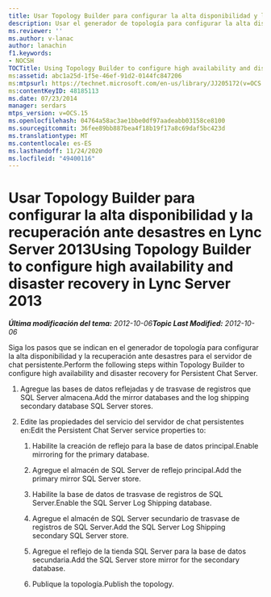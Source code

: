 ```yaml
---
title: Usar Topology Builder para configurar la alta disponibilidad y la recuperación ante desastres
description: Usar el generador de topología para configurar la alta disponibilidad y la recuperación ante desastres.
ms.reviewer: ''
ms.author: v-lanac
author: lanachin
f1.keywords:
- NOCSH
TOCTitle: Using Topology Builder to configure high availability and disaster recovery
ms:assetid: abc1a25d-1f5e-46ef-91d2-0144fc847206
ms:mtpsurl: https://technet.microsoft.com/en-us/library/JJ205172(v=OCS.15)
ms:contentKeyID: 48185113
ms.date: 07/23/2014
manager: serdars
mtps_version: v=OCS.15
ms.openlocfilehash: 04764a58ac3ae1bbe0df97aadeabb03158ce8100
ms.sourcegitcommit: 36fee89bb887bea4f18b19f17a8c69daf5bc423d
ms.translationtype: MT
ms.contentlocale: es-ES
ms.lasthandoff: 11/24/2020
ms.locfileid: "49400116"
---
```

# <a name="using-topology-builder-to-configure-high-availability-and-disaster-recovery-in-lync-server-2013"></a><span data-ttu-id="2495d-103">Usar Topology Builder para configurar la alta disponibilidad y la recuperación ante desastres en Lync Server 2013</span><span class="sxs-lookup"><span data-stu-id="2495d-103">Using Topology Builder to configure high availability and disaster recovery in Lync Server 2013</span></span>

<div data-xmlns="http://www.w3.org/1999/xhtml">

<div class="topic" data-xmlns="http://www.w3.org/1999/xhtml" data-msxsl="urn:schemas-microsoft-com:xslt" data-cs="https://msdn.microsoft.com/">

<div data-asp="https://msdn2.microsoft.com/asp">



</div>

<div id="mainSection">

<div id="mainBody"><span data-ttu-id="2495d-104">

<span> </span></span><span class="sxs-lookup"><span data-stu-id="2495d-104">

<span> </span></span></span>

<span data-ttu-id="2495d-105">_**Última modificación del tema:** 2012-10-06_</span><span class="sxs-lookup"><span data-stu-id="2495d-105">_**Topic Last Modified:** 2012-10-06_</span></span>

<span data-ttu-id="2495d-106">Siga los pasos que se indican en el generador de topología para configurar la alta disponibilidad y la recuperación ante desastres para el servidor de chat persistente.</span><span class="sxs-lookup"><span data-stu-id="2495d-106">Perform the following steps within Topology Builder to configure high availability and disaster recovery for Persistent Chat Server.</span></span>

1.  <span data-ttu-id="2495d-107">Agregue las bases de datos reflejadas y de trasvase de registros que SQL Server almacena.</span><span class="sxs-lookup"><span data-stu-id="2495d-107">Add the mirror databases and the log shipping secondary database SQL Server stores.</span></span>

2.  <span data-ttu-id="2495d-108">Edite las propiedades del servicio del servidor de chat persistentes en:</span><span class="sxs-lookup"><span data-stu-id="2495d-108">Edit the Persistent Chat Server service properties to:</span></span>
    
    1.  <span data-ttu-id="2495d-109">Habilite la creación de reflejo para la base de datos principal.</span><span class="sxs-lookup"><span data-stu-id="2495d-109">Enable mirroring for the primary database.</span></span>
    
    2.  <span data-ttu-id="2495d-110">Agregue el almacén de SQL Server de reflejo principal.</span><span class="sxs-lookup"><span data-stu-id="2495d-110">Add the primary mirror SQL Server store.</span></span>
    
    3.  <span data-ttu-id="2495d-111">Habilite la base de datos de trasvase de registros de SQL Server.</span><span class="sxs-lookup"><span data-stu-id="2495d-111">Enable the SQL Server Log Shipping database.</span></span>
    
    4.  <span data-ttu-id="2495d-112">Agregue el almacén de SQL Server secundario de trasvase de registros de SQL Server.</span><span class="sxs-lookup"><span data-stu-id="2495d-112">Add the SQL Server Log Shipping secondary SQL Server store.</span></span>
    
    5.  <span data-ttu-id="2495d-113">Agregue el reflejo de la tienda SQL Server para la base de datos secundaria.</span><span class="sxs-lookup"><span data-stu-id="2495d-113">Add the SQL Server store mirror for the secondary database.</span></span>
    
    6.  <span data-ttu-id="2495d-114">Publique la topología.</span><span class="sxs-lookup"><span data-stu-id="2495d-114">Publish the topology.</span></span>

<span data-ttu-id="2495d-115"></div>

<span> </span>

</div>

</div>

</span><span class="sxs-lookup"><span data-stu-id="2495d-115"></div>

<span> </span>

</div>

</div>

</span></span></div>

